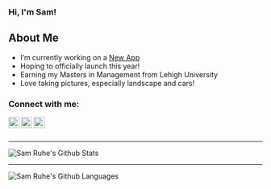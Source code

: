 ### Hi, I'm Sam!

## About Me
- I’m currently working on a [New App][app_website]
- Hoping to officially launch this year!
- Earning my Masters in Management from Lehigh University
- Love taking pictures, especially landscape and cars!

### Connect with me:

[<img align="left" alt="Sam Ruhe | LinkedIn" width="22px" src="https://cdn.jsdelivr.net/npm/simple-icons@v3/icons/linkedin.svg" />][linkedin]
[<img align="left" alt="Sam Ruhe | Instagram" width="22px" src="https://cdn.jsdelivr.net/npm/simple-icons@v3/icons/instagram.svg" />][instagram]
[<img align="left" alt="Sam Ruhe | Twitter" width="22px" src="https://cdn.jsdelivr.net/npm/simple-icons@v3/icons/twitter.svg" />][twitter]


<br />
<br />

---

<img align="left" alt="Sam Ruhe's Github Stats" src="https://github-readme-stats.vercel.app/api?username=samruhe&show_icons=true&hide_border=true&count_private=true&hide=stars,prs,contribs" />

<br />

---

<img align="left" alt="Sam Ruhe's Github Languages" src="https://github-readme-stats.vercel.app/api/top-langs/?username=samruhe&layout=compact&hide_border=true" />


[app_website]: https://ruhigmers.com/products/gea
[ruhigmers]: https://ruhigmers.com
[twitter]: https://twitter.com/samruhe
[instagram]: https://instagram.com/vixltsdn
[linkedin]: https://linkedin.com/in/samruhe